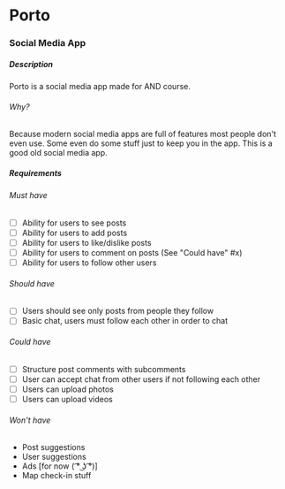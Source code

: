 # Porto
### Social Media App

##### Description
Porto is a social media app made for AND course.
###### Why?
Because modern social media apps are full of features most people don't even use. Some even do some stuff just to keep you in the app. This is a good old social media app.

##### Requirements

###### Must have
- [ ] Ability for users to see posts
- [ ] Ability for users to add posts
- [ ] Ability for users to like/dislike posts
- [ ] Ability for users to comment on posts (See "Could have" #x)
- [ ] Ability for users to follow other users

###### Should have
- [ ] Users should see only posts from people they follow
- [ ] Basic chat, users must follow each other in order to chat

###### Could have
- [ ] Structure post comments with subcomments
- [ ] User can accept chat from other users if not following each other
- [ ] Users can upload photos
- [ ] Users can upload videos

###### Won't have
- Post suggestions 
- User suggestions
- Ads [for now ( ͡° ͜ʖ ͡°)]
- Map check-in stuff
